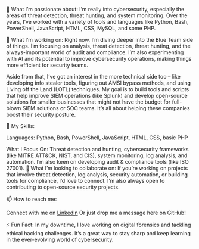 👀 What I’m passionate about:
I’m really into cybersecurity, especially the areas of threat detection, threat hunting, and system monitoring. Over the years, I’ve worked with a variety of tools and languages like Python, Bash, PowerShell, JavaScript, HTML, CSS, MySQL, and some PHP.

🌱 What I’m working on:
Right now, I’m diving deeper into the Blue Team side of things. I’m focusing on analysis, threat detection, threat hunting, and the always-important world of audit and compliance. I’m also experimenting with AI and its potential to improve cybersecurity operations, making things more efficient for security teams.

Aside from that, I’ve got an interest in the more technical side too – like developing info stealer tools, figuring out AMSI bypass methods, and using Living off the Land (LOTL) techniques. My goal is to build tools and scripts that help improve SIEM operations (like Splunk) and develop open-source solutions for smaller businesses that might not have the budget for full-blown SIEM solutions or SOC teams. It’s all about helping these companies boost their security posture.

💼 My Skills:

Languages: Python, Bash, PowerShell, JavaScript, HTML, CSS, basic PHP

What I Focus On: Threat detection and hunting, cybersecurity frameworks (like MITRE ATT&CK, NIST, and CIS), system monitoring, log analysis, and automation. I’m also keen on developing audit & compliance tools (like ISO 27001).
💞️ What I’m looking to collaborate on:
If you’re working on projects that involve threat detection, log analysis, security automation, or building tools for compliance, I’d love to connect. I’m also always open to contributing to open-source security projects.

📫 How to reach me:

Connect with me on <a href="https://www.linkedin.com/in/szymon-adwent-a75360193/">LinkedIn</a>
Or just drop me a message here on GitHub!

⚡ Fun Fact:
In my downtime, I love working on digital forensics and tackling ethical hacking challenges. It’s a great way to stay sharp and keep learning in the ever-evolving world of cybersecurity.
